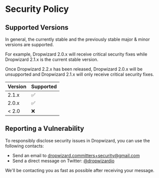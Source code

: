 # Security Policy

## Supported Versions

In general, the currently stable and the previously stable major & minor versions are supported.

For example, Dropwizard 2.0.x will receive critical security fixes while Dropwizard 2.1.x is the current stable version.

Once Dropwizard 2.2.x has been released, Dropwizard 2.0.x will be unsupported and Dropwizard 2.1.x will only receive critical security fixes.

| Version | Supported          |
|---------|--------------------|
| 2.1.x   | :white_check_mark: |
| 2.0.x   | :white_check_mark: |
| < 2.0   | :x:                |

## Reporting a Vulnerability

To responsibly disclose security issues in Dropwizard, you can use the following contacts:

* Send an email to dropwizard.committers+security@gmail.com
* Send a direct message on Twitter: [@dropwizardio](https://twitter.com/dropwizardio)

We'll be contacting you as fast as possible after receiving your message.
